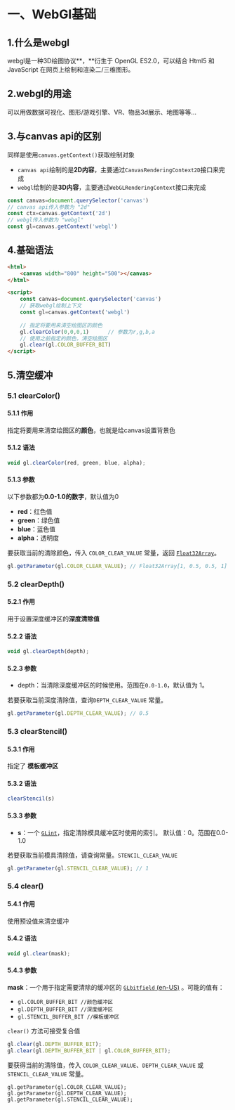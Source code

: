 # 一、WebGl基础

## 1.什么是webgl

webgl是一种3D绘图协议**，**衍生于 OpenGL ES2.0，可以结合 Html5 和 JavaScript 在网页上绘制和渲染二/三维图形。

## 2.webgl的用途

可以用做数据可视化、图形/游戏引擎、VR、物品3d展示、地图等等...



## 3.与canvas api的区别

同样是使用`canvas.getContext()`获取绘制对象

- `canvas api`绘制的是**2D内容**，主要通过`CanvasRenderingContext2D`接口来完成
- `webgl`绘制的是**3D内容**，主要通过`WebGLRenderingContext`接口来完成

```js
const canvas=document.querySelector('canvas')
// canvas api传入参数为 "2d"
const ctx=canvas.getContext('2d')
// webgl传入参数为 "webgl"
const gl=canvas.getContext('webgl')
```



## 4.基础语法

```html
<html>
    <canvas width="800" height="500"></canvas>
</html>

<script>
    const canvas=document.querySelector('canvas')
	// 获取webgl绘制上下文
    const gl=canvas.getContext('webgl')
    
    // 指定将要用来清空绘图区的颜色
    gl.clearColor(0,0,0,1)  	// 参数为r,g,b,a
    // 使用之前指定的颜色，清空绘图区
    gl.clear(gl.COLOR_BUFFER_BIT)
</script>
```



## 5.清空缓冲

### 5.1 clearColor()

#### 5.1.1 作用

指定将要用来清空绘图区的**颜色**，也就是给canvas设置背景色

#### 5.1.2 语法

```js
void gl.clearColor(red, green, blue, alpha);
```

#### 5.1.3 参数

以下参数都为**0.0-1.0的数字**，默认值为0

- **red**：红色值
- **green**：绿色值
- **blue**：蓝色值
- **alpha**：透明度



要获取当前的清除颜色，传入 `COLOR_CLEAR_VALUE` 常量，返回 [`Float32Array`](https://developer.mozilla.org/zh-CN/docs/Web/JavaScript/Reference/Global_Objects/Float32Array)。

```js
gl.getParameter(gl.COLOR_CLEAR_VALUE); // Float32Array[1, 0.5, 0.5, 1]
```



### 5.2 clearDepth()

#### 5.2.1 作用

用于设置深度缓冲区的**深度清除值**

#### 5.2.2 语法

```js
void gl.clearDepth(depth);
```

#### 5.2.3 参数

- depth：当清除深度缓冲区的时候使用。范围在`0.0-1.0`，默认值为 1。



若要获取当前深度清除值，查询`DEPTH_CLEAR_VALUE` 常量。

```js
gl.getParameter(gl.DEPTH_CLEAR_VALUE); // 0.5
```



### 5.3 clearStencil()

#### 5.3.1 作用

指定了 **模板缓冲区**

#### 5.3.2 语法

```js
clearStencil(s)
```

#### 5.3.3 参数

- **s**：一个 [`GLint`](https://developer.mozilla.org/en-US/docs/Web/API/WebGL_API/Types)，指定清除模具缓冲区时使用的索引。 默认值：0。范围在0.0-1.0



若要获取当前模具清除值，请查询常量。`STENCIL_CLEAR_VALUE`

```js
gl.getParameter(gl.STENCIL_CLEAR_VALUE); // 1
```



### 5.4 clear()

#### 5.4.1 作用

使用预设值来清空缓冲

#### 5.4.2 语法

```js
void gl.clear(mask);
```

#### 5.4.3 参数

**mask**：一个用于指定需要清除的缓冲区的 [`GLbitfield` (en-US)](https://developer.mozilla.org/en-US/docs/Web/API/WebGL_API/Types) 。可能的值有：

- `gl.COLOR_BUFFER_BIT //颜色缓冲区`
- `gl.DEPTH_BUFFER_BIT //深度缓冲区`
- `gl.STENCIL_BUFFER_BIT //模板缓冲区`



`clear()` 方法可接受复合值

```js
gl.clear(gl.DEPTH_BUFFER_BIT);
gl.clear(gl.DEPTH_BUFFER_BIT | gl.COLOR_BUFFER_BIT);
```

要获得当前的清除值，传入 `COLOR_CLEAR_VALUE`、`DEPTH_CLEAR_VALUE` 或 `STENCIL_CLEAR_VALUE` 常量。

```
gl.getParameter(gl.COLOR_CLEAR_VALUE);
gl.getParameter(gl.DEPTH_CLEAR_VALUE);
gl.getParameter(gl.STENCIL_CLEAR_VALUE);
```

















